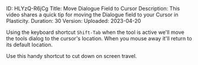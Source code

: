 ID: HLYzQ-R6jCg
Title: Move Dialogue Field to Cursor
Description: This video shares a quick tip for moving the Dialogue field to your Cursor in Plasticity.
Duration: 30
Version: 
Uploaded: 2023-04-20

Using the keyboard shortcut `Shift-Tab` when the tool is active we'll move the tools dialog to the cursor's location. When you mouse away it'll return to its default
location.

Use this handy shortcut to cut down on screen travel.
